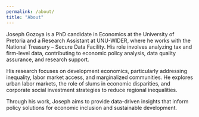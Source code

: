 ```yaml
---
permalink: /about/
title: "About"
---
```




Joseph Gozoya is a PhD candidate in Economics at the University of Pretoria and a Research Assistant at UNU-WIDER, where he works with the National Treasury – Secure Data Facility. His role involves analyzing tax and firm-level data, contributing to economic policy analysis, data quality assurance, and research support.

His research focuses on development economics, particularly addressing inequality, labor market access, and marginalized communities. He explores urban labor markets, the role of slums in economic disparities, and corporate social investment strategies to reduce regional inequalities.

Through his work, Joseph aims to provide data-driven insights that inform policy solutions for economic inclusion and sustainable development.
